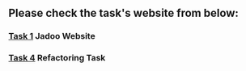 ## Please check the task's website from below:

### <a href="https://js-mastery-task-1.vercel.app/" target="_blank" color="yellow">Task 1</a> Jadoo Website

### <a href="https://js-mastery-task-2.vercel.app/" target="_blank" color="yellow">Task 4</a> Refactoring Task
